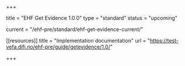 +++

title = "EHF Get Evidence 1.0.0"
type = "standard"
status = "upcoming"

current = "/ehf-pre/standard/ehf-get-evidence-current/"

[[resources]]
title = "Implementation documentation"
url = "https://test-vefa.difi.no/ehf-pre/guide/getevidence/1.0/"

+++

